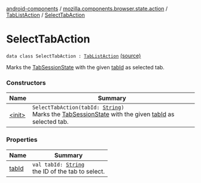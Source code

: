 [android-components](../../../index.md) / [mozilla.components.browser.state.action](../../index.md) / [TabListAction](../index.md) / [SelectTabAction](./index.md)

# SelectTabAction

`data class SelectTabAction : `[`TabListAction`](../index.md) [(source)](https://github.com/mozilla-mobile/android-components/blob/master/components/browser/state/src/main/java/mozilla/components/browser/state/action/BrowserAction.kt#L61)

Marks the [TabSessionState](../../../mozilla.components.browser.state.state/-tab-session-state/index.md) with the given [tabId](tab-id.md) as selected tab.

### Constructors

| Name | Summary |
|---|---|
| [&lt;init&gt;](-init-.md) | `SelectTabAction(tabId: `[`String`](https://kotlinlang.org/api/latest/jvm/stdlib/kotlin/-string/index.html)`)`<br>Marks the [TabSessionState](../../../mozilla.components.browser.state.state/-tab-session-state/index.md) with the given [tabId](tab-id.md) as selected tab. |

### Properties

| Name | Summary |
|---|---|
| [tabId](tab-id.md) | `val tabId: `[`String`](https://kotlinlang.org/api/latest/jvm/stdlib/kotlin/-string/index.html)<br>the ID of the tab to select. |
